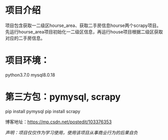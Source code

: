 # 项目介绍
项目包含获取一二级区hourse_area、获取二手房信息hourse两个scrapy项目。先运行hourse_area项目初始化一二级区信息，再运行house项目根据二级区获取对应的二手房信息。

# 项目环境：
python3.7.0
mysql8.0.18

# 第三方包：pymysql, scrapy
pip install pymysql
pip install scrapy

博客地址：https://mp.csdn.net/postedit/103376353

*声明：项目仅仅作为学习使用，使用该项目从事商业行为的后果自负*
